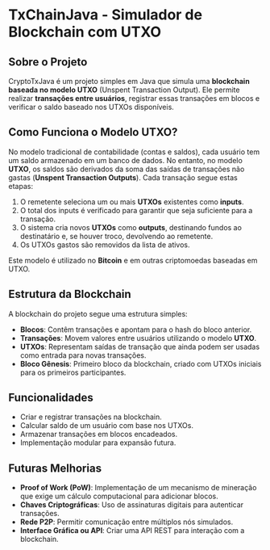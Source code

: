 # TxChainJava - Simulador de Blockchain com UTXO

## Sobre o Projeto
CryptoTxJava é um projeto simples em Java que simula uma **blockchain baseada no modelo UTXO** (Unspent Transaction Output). Ele permite realizar **transações entre usuários**, registrar essas transações em blocos e verificar o saldo baseado nos UTXOs disponíveis.

## Como Funciona o Modelo UTXO?
No modelo tradicional de contabilidade (contas e saldos), cada usuário tem um saldo armazenado em um banco de dados. No entanto, no modelo **UTXO**, os saldos são derivados da soma das saídas de transações não gastas (**Unspent Transaction Outputs**). Cada transação segue estas etapas:

1. O remetente seleciona um ou mais **UTXOs** existentes como **inputs**.
2. O total dos inputs é verificado para garantir que seja suficiente para a transação.
3. O sistema cria novos **UTXOs** como **outputs**, destinando fundos ao destinatário e, se houver troco, devolvendo ao remetente.
4. Os UTXOs gastos são removidos da lista de ativos.

Este modelo é utilizado no **Bitcoin** e em outras criptomoedas baseadas em UTXO.

## Estrutura da Blockchain
A blockchain do projeto segue uma estrutura simples:

- **Blocos**: Contêm transações e apontam para o hash do bloco anterior.
- **Transações**: Movem valores entre usuários utilizando o modelo **UTXO**.
- **UTXOs**: Representam saídas de transação que ainda podem ser usadas como entrada para novas transações.
- **Bloco Gênesis**: Primeiro bloco da blockchain, criado com UTXOs iniciais para os primeiros participantes.

## Funcionalidades
* Criar e registrar transações na blockchain.  
* Calcular saldo de um usuário com base nos UTXOs.  
* Armazenar transações em blocos encadeados.  
* Implementação modular para expansão futura.

## Futuras Melhorias
* **Proof of Work (PoW)**: Implementação de um mecanismo de mineração que exige um cálculo computacional para adicionar blocos.  
* **Chaves Criptográficas**: Uso de assinaturas digitais para autenticar transações.  
* **Rede P2P**: Permitir comunicação entre múltiplos nós simulados.  
* **Interface Gráfica ou API**: Criar uma API REST para interação com a blockchain.
